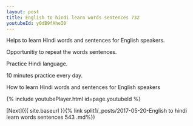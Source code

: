 ```yaml
---
layout: post
title: English to hindi learn words sentences 732 
youtubeId: y0dB9fAheI0
---
```

 
 
Helps to learn Hindi words and sentences for English speakers.

Opportunitiy to repeat the words sentences. 

Practice Hindi language. 
 
10 minutes practice every day. 
 
How to learn Hindi words and sentences for English speakers 
 
{% include youtubePlayer.html id=page.youtubeId %}
 
 
[Next]({{ site.baseurl }}{% link  split1/_posts/2017-05-20-English to hindi learn words sentences 543 .md%})
 
